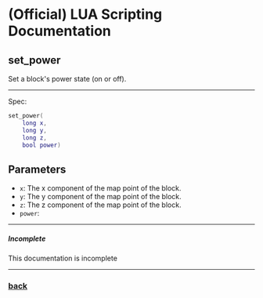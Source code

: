 
# (Official) LUA Scripting Documentation

## set_power

Set a block's power state (on or off).

___

Spec:

```lua
set_power(
	long x,
	long y,
	long z,
	bool power)
```

## Parameters

- `x`: The x component of the map point of the block.
- `y`: The y component of the map point of the block.
- `z`: The z component of the map point of the block.
- `power`: 

___

##### Incomplete

This documentation is incomplete

___

### [back](../other)

